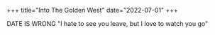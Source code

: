 +++
title="Into The Golden West"
date="2022-07-01"
+++

DATE IS WRONG
"I hate to see you leave, but I love to watch you go"